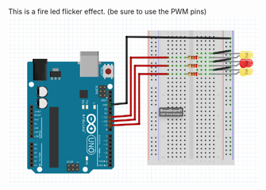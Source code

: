 This is a fire led flicker effect. 
(be sure to use the PWM pins)
<img src="resources/Screen Shot 2021-02-19 at 4.05.46 PM.png"/>
